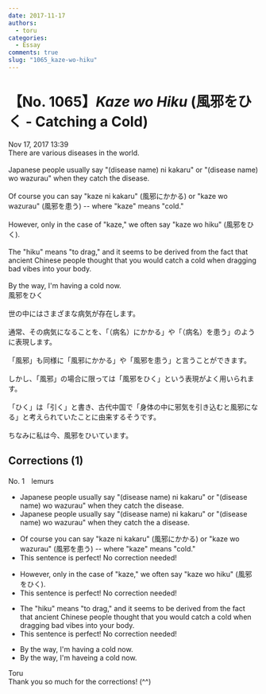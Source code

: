 ```yaml
---
date: 2017-11-17
authors:
  - toru
categories:
  - Essay
comments: true
slug: "1065_kaze-wo-hiku"
---
```


# 【No. 1065】<strong><em>Kaze wo Hiku</strong></em> (風邪をひく - Catching a Cold)
<div class="date">Nov 17, 2017 13:39</div>
<div id="post"><div id="body_show_ori">
There are various diseases in the world.<br/><br/>Japanese people usually say "(disease name) ni kakaru" or "(disease name) wo wazurau" when they catch the disease.<br/><br/>Of course you can say "kaze ni kakaru" (風邪にかかる) or "kaze wo wazurau" (風邪を患う) -- where "kaze" means "cold."<br/><br/>However, only in the case of "kaze," we often say "kaze wo hiku" (風邪をひく).<br/><br/>The "hiku" means "to drag," and it seems to be derived from the fact that ancient Chinese people thought that you would catch a cold when dragging bad vibes into your body.<br/><br/>By the way, I'm having a cold now.
</div></div>

<!-- more -->

<div id="post_ja"><div id="body_show_mo">
風邪をひく<br/><br/>世の中にはさまざまな病気が存在します。<br/><br/>通常、その病気になることを、「（病名）にかかる」や「（病名）を患う」のように表現します。<br/><br/>「風邪」も同様に「風邪にかかる」や「風邪を患う」と言うことができます。<br/><br/>しかし、「風邪」の場合に限っては「風邪をひく」という表現がよく用いられます。<br/><br/>「ひく」は「引く」と書き、古代中国で「身体の中に邪気を引き込むと風邪になる」と考えられていたことに由来するそうです。<br/><br/>ちなみに私は今、風邪をひいています。
</div></div>

## Corrections (1)
<div id="block"><div class="first_name"> No. 1　<span class="just_name">lemurs</span></div><div id="block2">
<ul class="correction_field">
<li class="incorrect">Japanese people usually say "(disease name) ni kakaru" or "(disease name) wo wazurau" when they catch the disease.</li>
<li class="corrected correct">
Japanese people usually say "(disease name) ni kakaru" or "(disease name) wo wazurau" when they catch <span class="sline">the</span> <span class="f_blue">a </span>disease.
</li>
</ul>
<ul class="correction_field">
<li class="incorrect">Of course you can say "kaze ni kakaru" (風邪にかかる) or "kaze wo wazurau" (風邪を患う) -- where "kaze" means "cold."</li>
<li class="corrected perfect">This sentence is perfect! No correction needed!</li>
</ul>
<ul class="correction_field">
<li class="incorrect">However, only in the case of "kaze," we often say "kaze wo hiku" (風邪をひく).</li>
<li class="corrected perfect">This sentence is perfect! No correction needed!</li>
</ul>
<ul class="correction_field">
<li class="incorrect">The "hiku" means "to drag," and it seems to be derived from the fact that ancient Chinese people thought that you would catch a cold when dragging bad vibes into your body.</li>
<li class="corrected perfect">This sentence is perfect! No correction needed!</li>
</ul>
<ul class="correction_field">
<li class="incorrect">By the way, I'm having a cold now.</li>
<li class="corrected correct">
By the way, I<span class="sline">'m</span> hav<span class="f_blue">e</span><span class="sline">ing</span> a cold now.
</li>
</ul>
</div><div class="name"><span class="just_name">Toru</span><br>
Thank you so much for the corrections! (^^)
</div>
</div>
